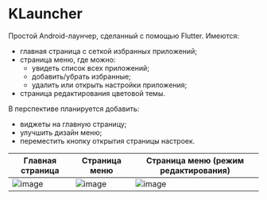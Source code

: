 # KLauncher
Простой Android-лаунчер, сделанный с помощью Flutter.
Имеются:
* главная страница с сеткой избранных приложений;
* страница меню, где можно:
  + увидеть список всех приложений;
  + добавить/убрать избранные;
  + удалить или открыть настройки приложения;
* страница редактирования цветовой темы.

В перспективе планируется добавить:
* виджеты на главную страницу;
* улучшить дизайн меню;
* переместить кнопку открытия страницы настроек.

| Главная страница | Страница меню | Страница меню (режим редактирования) |
| ----------------------- | ---------------------- | ---------------------- |
| ![image](https://github.com/k4nkord/klauncher/assets/96960809/2cbee47c-90b5-4d5c-95ef-8b67ef9a1f5f) | ![image](https://github.com/k4nkord/klauncher/assets/96960809/3ba2dc56-e6a0-4b83-8d13-9b26a6b72970) | ![image](https://github.com/k4nkord/klauncher/assets/96960809/1daab080-796c-4988-8d95-8859ce47b717) |
